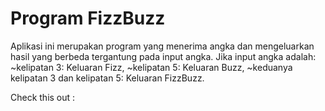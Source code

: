 # Program FizzBuzz

Aplikasi ini merupakan program yang menerima angka dan mengeluarkan hasil yang berbeda tergantung pada input angka.
Jika input angka adalah:
~kelipatan 3: Keluaran Fizz,
~kelipatan 5: Keluaran Buzz,
~keduanya kelipatan 3 dan kelipatan 5: Keluaran FizzBuzz.
 
 Check this out :
